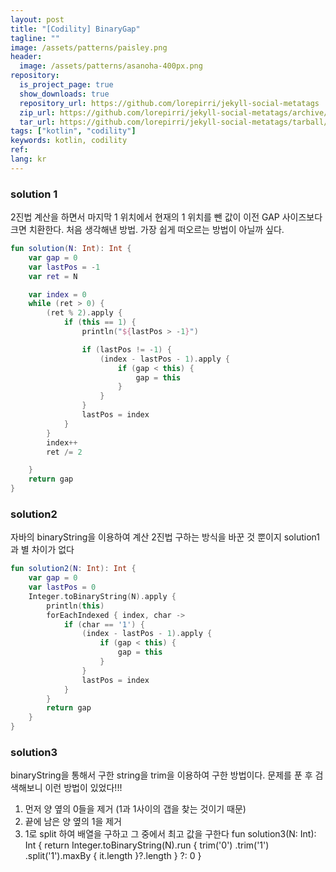 ```yaml
---
layout: post
title: "[Codility] BinaryGap"
tagline: ""
image: /assets/patterns/paisley.png
header:
  image: /assets/patterns/asanoha-400px.png
repository:
  is_project_page: true
  show_downloads: true
  repository_url: https://github.com/lorepirri/jekyll-social-metatags
  zip_url: https://github.com/lorepirri/jekyll-social-metatags/archive/master.zip
  tar_url: https://github.com/lorepirri/jekyll-social-metatags/tarball/master
tags: ["kotlin", "codility"]
keywords: kotlin, codility
ref:
lang: kr
---
```



### solution 1
2진법 계산을 하면서 마지막 1 위치에서 현재의 1 위치를 뺀 값이 이전 GAP 사이즈보다 크면 치환한다.
처음 생각해낸 방법. 가장 쉽게 떠오르는 방법이 아닐까 싶다.
```kotlin
fun solution(N: Int): Int {
    var gap = 0
    var lastPos = -1
    var ret = N

    var index = 0
    while (ret > 0) {
        (ret % 2).apply {
            if (this == 1) {
                println("${lastPos > -1}")

                if (lastPos != -1) {
                    (index - lastPos - 1).apply {
                        if (gap < this) {
                            gap = this
                        }
                    }
                }
                lastPos = index
            }
        }
        index++
        ret /= 2

    }
    return gap
}
```

### solution2
자바의 binaryString을 이용하여 계산
2진법 구하는 방식을 바꾼 것 뿐이지 solution1과 별 차이가 없다
```kotlin
fun solution2(N: Int): Int {
    var gap = 0
    var lastPos = 0
    Integer.toBinaryString(N).apply {
        println(this)
        forEachIndexed { index, char ->
            if (char == '1') {
                (index - lastPos - 1).apply {
                    if (gap < this) {
                        gap = this
                    }
                }
                lastPos = index
            }
        }
        return gap
    }
}
```

### solution3
binaryString을 통해서 구한 string을 trim을 이용하여 구한 방법이다.
문제를 푼 후 검색해보니 이런 방법이 있었다!!!
1. 먼저 양 옆의 0들을 제거 (1과 1사이의 갭을 찾는 것이기 때문)
2. 끝에 남은 양 옆의 1을 제거
3. 1로 split 하여 배열을 구하고 그 중에서 최고 값을 구한다
fun solution3(N: Int): Int {
    return Integer.toBinaryString(N).run {
        trim('0')
            .trim('1')
            .split('1').maxBy { it.length }?.length
    } ?: 0
}